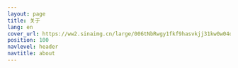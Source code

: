 ```yaml
---
layout: page
title: 关于
lang: en
cover_url: https://ww2.sinaimg.cn/large/006tNbRwgy1fkf9hasvkjj31kw0w04qq
position: 100
navlevel: header
navtitle: about
---
```


